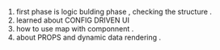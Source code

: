 1. first phase is logic bulding phase , checking the structure .
2. learned about CONFIG DRIVEN UI
3. how to use map with componnent .
4. about PROPS and dynamic data rendering .
